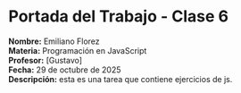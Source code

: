 # Portada del Trabajo - Clase 6

**Nombre:** Emiliano Florez  
**Materia:** Programación en JavaScript  
**Profesor:** [Gustavo]  
**Fecha:** 29 de octubre de 2025  
**Descripción:** esta es una tarea que contiene ejercicios de js.  
